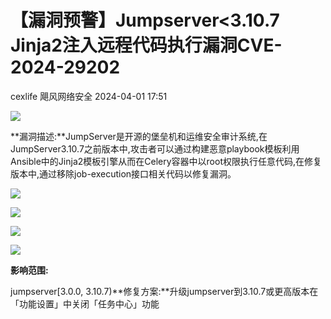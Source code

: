 #  【漏洞预警】Jumpserver<3.10.7 Jinja2注入远程代码执行漏洞CVE-2024-29202   
cexlife  飓风网络安全   2024-04-01 17:51  
  
![](https://mmbiz.qpic.cn/mmbiz_png/ibhQpAia4xu03xnxx1g6erJAKiaLkA6GwlB9ibmxJibdCErQicrXl6KYK4ticibsSicq9CtKUtLDsUcsbjiavQ3wXr5WckCA/640?wx_fmt=png&from=appmsg "")  
  
**漏洞描述:**JumpServer是开源的堡垒机和运维安全审计系统,在JumpServer3.10.7之前版本中,攻击者可以通过构建恶意playbook模板利用Ansible中的Jinja2模板引擎从而在Celery容器中以root权限执行任意代码,在修复版本中,通过移除job-execution接口相关代码以修复漏洞。  
  
![](https://mmbiz.qpic.cn/mmbiz_png/ibhQpAia4xu03xnxx1g6erJAKiaLkA6GwlBJdQuzQnkCcKibzliaQYWu7zrnriaqPKIFLmuaXxSn3ZzZFq6cUpxXFypg/640?wx_fmt=png&from=appmsg "")  
  
![](https://mmbiz.qpic.cn/mmbiz_png/ibhQpAia4xu03xnxx1g6erJAKiaLkA6GwlBX4EoQ2zevrA9yNyXK8hNyTEAVXUaHz7tYqGk6ib442RT7YQNgkRMMYw/640?wx_fmt=png&from=appmsg "")  
  
![](https://mmbiz.qpic.cn/mmbiz_png/ibhQpAia4xu03xnxx1g6erJAKiaLkA6GwlB8RYSaYECziaRIW9jX3QBwf5RbFFxzG7JsdlpkueMSRwNricNvxLm5sDA/640?wx_fmt=png&from=appmsg "")  
  
![](https://mmbiz.qpic.cn/mmbiz_png/ibhQpAia4xu03xnxx1g6erJAKiaLkA6GwlBGZQUXoyOxkhBROnibwibT7gcsa6j5y4fhrNLDopY10ohg2Xhx035qrXA/640?wx_fmt=png&from=appmsg "")  
  
**影响范围:**  
  
jumpserver[3.0.0, 3.10.7)**修复方案:**升级jumpserver到3.10.7或更高版本在「功能设置」中关闭「任务中心」功能  
  
